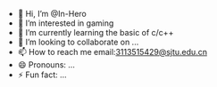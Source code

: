 - 👋 Hi, I’m @In-Hero
- 👀 I’m interested in gaming
- 🌱 I’m currently learning the basic of c/c++
- 💞️ I’m looking to collaborate on ...
- 📫 How to reach me email:3113515429@sjtu.edu.cn
- 😄 Pronouns: ...
- ⚡ Fun fact: ...

<!---
In-Hero/In-Hero is a ✨ special ✨ repository because its `README.md` (this file) appears on your GitHub profile.
You can click the Preview link to take a look at your changes.
--->
